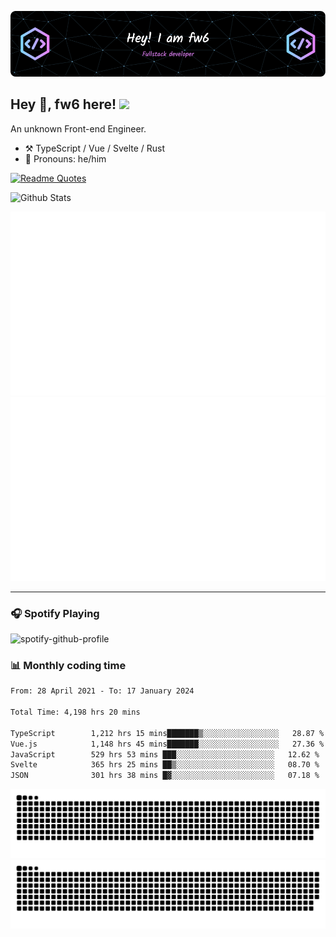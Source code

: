 ![Header](github-header-image.png)

## Hey 👋, fw6 here! <img src="https://github.githubassets.com/images/mona-whisper.gif" height="24" />


An unknown Front-end Engineer.

-   :hammer_and_pick: TypeScript / Vue / Svelte / Rust
-   :man: Pronouns: he/him


[![Readme Quotes](https://quotes-github-readme.vercel.app/api?type=horizontal&theme=algolia)](https://github.com/piyushsuthar/github-readme-quotes)



![Github Stats](https://github-readme-stats.vercel.app/api?username=fw6&bg_color=30,e96443,904e95&title_color=fff&text_color=fff)

![](https://raw.githubusercontent.com/fw6/github-stats-transparent/output/generated/overview.svg)
![](https://raw.githubusercontent.com/fw6/github-stats-transparent/output/generated/languages.svg)


---

### 🎧 Spotify Playing

<!-- ![spotify-github-profile](/img/default.svg) -->

![spotify-github-profile](https://spotify-github-profile.vercel.app/api/view.svg?uid=r6wn4hdvypv0lkzyrj0e0pjct&cover_image=true&theme=default&show_offline=true&background_color=9a10ad&interchange=true&bar_color_cover=true)



### :bar_chart: Monthly coding time 

<!--START_SECTION:waka-->

```txt
From: 28 April 2021 - To: 17 January 2024

Total Time: 4,198 hrs 20 mins

TypeScript        1,212 hrs 15 mins███████▒░░░░░░░░░░░░░░░░░   28.87 %
Vue.js            1,148 hrs 45 mins███████░░░░░░░░░░░░░░░░░░   27.36 %
JavaScript        529 hrs 53 mins ███░░░░░░░░░░░░░░░░░░░░░░   12.62 %
Svelte            365 hrs 25 mins ██▒░░░░░░░░░░░░░░░░░░░░░░   08.70 %
JSON              301 hrs 38 mins █▓░░░░░░░░░░░░░░░░░░░░░░░   07.18 %
```

<!--END_SECTION:waka-->




![github contribution grid snake animation](https://raw.githubusercontent.com/platane/platane/output/github-contribution-grid-snake-dark.svg#gh-dark-mode-only)![github contribution grid snake animation](https://raw.githubusercontent.com/platane/platane/output/github-contribution-grid-snake.svg#gh-light-mode-only)
